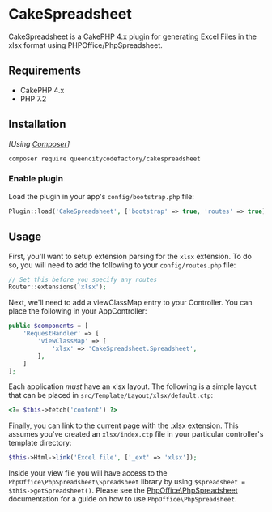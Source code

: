 # CakeSpreadsheet
CakeSpreadsheet is a CakePHP 4.x plugin for generating Excel Files in the xlsx format using PHPOffice/PhpSpreadsheet.

## Requirements

* CakePHP 4.x
* PHP 7.2

## Installation

_[Using [Composer](http://getcomposer.org/)]_

```
composer require queencitycodefactory/cakespreadsheet
```

### Enable plugin

Load the plugin in your app's `config/bootstrap.php` file:

```php
Plugin::load('CakeSpreadsheet', ['bootstrap' => true, 'routes' => true]);
```

## Usage

First, you'll want to setup extension parsing for the `xlsx` extension. To do so, you will need to add the following to your `config/routes.php` file:

```php
// Set this before you specify any routes
Router::extensions('xlsx');
```

Next, we'll need to add a viewClassMap entry to your Controller. You can place the following in your AppController:

```php
public $components = [
    'RequestHandler' => [
        'viewClassMap' => [
            'xlsx' => 'CakeSpreadsheet.Spreadsheet',
        ],
    ]
];
```

Each application *must* have an xlsx layout. The following is a simple layout that can be placed in `src/Template/Layout/xlsx/default.ctp`:

```php
<?= $this->fetch('content') ?>
```

Finally, you can link to the current page with the .xlsx extension. This assumes you've created an `xlsx/index.ctp` file in your particular controller's template directory:

```php
$this->Html->link('Excel file', ['_ext' => 'xlsx']);
```

Inside your view file you will have access to the `PhpOffice\PhpSpreadsheet\Spreadsheet` library by using `$spreadsheet = $this->getSpreadsheet()`. Please see the [PhpOffice\PhpSpreadsheet](https://github.com/PHPOffice/PhpSpreadsheet) documentation for a guide on how to use `PhpOffice\PhpSpreadsheet`.
